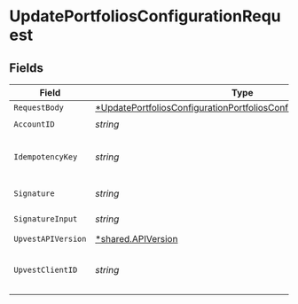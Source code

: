 # UpdatePortfoliosConfigurationRequest


## Fields

| Field                                                                                                                                                              | Type                                                                                                                                                               | Required                                                                                                                                                           | Description                                                                                                                                                        | Example                                                                                                                                                            |
| ------------------------------------------------------------------------------------------------------------------------------------------------------------------ | ------------------------------------------------------------------------------------------------------------------------------------------------------------------ | ------------------------------------------------------------------------------------------------------------------------------------------------------------------ | ------------------------------------------------------------------------------------------------------------------------------------------------------------------ | ------------------------------------------------------------------------------------------------------------------------------------------------------------------ |
| `RequestBody`                                                                                                                                                      | [*UpdatePortfoliosConfigurationPortfoliosConfigurationUpdateRequest](../../models/operations/updateportfoliosconfigurationportfoliosconfigurationupdaterequest.md) | :heavy_minus_sign:                                                                                                                                                 | N/A                                                                                                                                                                |                                                                                                                                                                    |
| `AccountID`                                                                                                                                                        | *string*                                                                                                                                                           | :heavy_check_mark:                                                                                                                                                 | N/A                                                                                                                                                                |                                                                                                                                                                    |
| `IdempotencyKey`                                                                                                                                                   | *string*                                                                                                                                                           | :heavy_check_mark:                                                                                                                                                 | A UUID to be used as an idempotency key.  This prevents a duplicate request from being replayed. <br/>https://docs.upvest.co/concepts/api_concepts/idempotency<br/> | ccb07f42-4104-44ad-8e1f-c660bb7b269c                                                                                                                               |
| `Signature`                                                                                                                                                        | *string*                                                                                                                                                           | :heavy_check_mark:                                                                                                                                                 | https://tools.ietf.org/id/draft-ietf-httpbis-message-signatures-01.html#name-the-signature-http-header                                                             |                                                                                                                                                                    |
| `SignatureInput`                                                                                                                                                   | *string*                                                                                                                                                           | :heavy_check_mark:                                                                                                                                                 | https://tools.ietf.org/id/draft-ietf-httpbis-message-signatures-01.html#name-the-signature-input-http-he                                                           |                                                                                                                                                                    |
| `UpvestAPIVersion`                                                                                                                                                 | [*shared.APIVersion](../../models/shared/apiversion.md)                                                                                                            | :heavy_minus_sign:                                                                                                                                                 | Upvest API version (Note: Do not include quotation marks)                                                                                                          | 1                                                                                                                                                                  |
| `UpvestClientID`                                                                                                                                                   | *string*                                                                                                                                                           | :heavy_check_mark:                                                                                                                                                 | Tenant Client ID                                                                                                                                                   | ebabcf4d-61c3-4942-875c-e265a7c2d062                                                                                                                               |